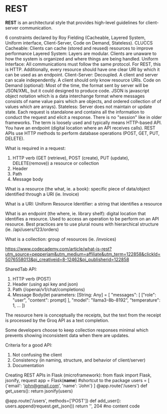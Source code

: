 # REST

**REST** is an architectural style that provides high-level guidelines for client-server communication. 

6 constraints declared by Roy Fielding (Cacheable, Layered System, Uniform interface, Client-Server, Code on Demand, Stateless).
CLUCCS
Cacheable: Clients can cache (stored and reused) resources to improve performance
Layered System: Layers are modular. Clients are unaware to how the system is organized and where things are being handled.
Uniform Interface: All communications must follow the same protocol. For REST, this is HTTP. Additionally, every resource should have one clear URI by which it can be used as an endpoint.
Client-Server: Decoupled. A client and server can scale independently. A client should only know resource URIs.
Code on Demand (optional): Most of the time, the format sent by server will be JSON/XML, but it could designed to produce code. JSON is javascript object notation which is a data interchange format where messages consists of name value pairs which are objects, and ordered collection of of values which are arrays).
Stateless: Server does not maintain or update state. Each request is standalone and contains all the information to conduct the request and elicit a response. There is no "session" like in older frameworks. 
The term is loosely used and typically means HTTP-based API. You have an endpoint (digital location where an API receives calls). REST APIs use HTTP methods to perform database operations (POST, GET, PUT, DELETE).

What is required in a request:
1. HTTP verb (GET (retrieve), POST (create), PUT (update), DELETE(remove)) a resource or collection
2. Header 
3. Path
4. Message body


What is a resource (the what, ie. a book):
specific piece of data/object identified through a URI (ie. Invoice)

What is a URI:
Uniform Resource Identifier: a string that identifies a resource

What is an endpoint (the where, ie. library shelf):
digital location that identifies a resource. Used to access an operation to be perform on an API resource. Best practices are to use plural nouns with hierarchical structure (ie. /api/users/123/orders)

What is a collection:
group of resources (ie. /invoices)

https://www.codecademy.com/article/what-is-rest?utm_source=pepperjam&utm_medium=affiliate&utm_term=122858&clickId=5076558013&pj_creativeid=8-12462&pj_publisherid=122858


SharedTab API:
1. HTTP verb (POST)
2. Header (using api key and json)
3. Path (/openai/v1/chat/completions)
4. Message Body(let parameters: [String: Any] = [
  "messages": [
    ["role": "user", "content": prompt]
  ],
  "model": "llama3-8b-8192",
  "temperature": 1,
  ...
])

The resource here is conceptually the receipts, but the text from the receipt is processed by the Groq API as a text completion.

Some developers choose to keep collection responses minimal which prevents showing inconsistent data when there are updates.

Criteria for a good API:
1. Not confusing the client
2. Consistency (in naming, structure, and behavior of client/server)
3. Documentation

Creating REST APIs in Flask (microframework):
from flask import Flask, jsonify, request
app = Flask(__name__) #shortcut to the package
users = [
  {'email': 'john@gmail.com', 'name': 'John'}
]
@app.route('/users')
def get_users():
    return jsonify(users)
    
@app.route('/users', methods=['POST'])
def add_user():
    users.append(request.get_json())
    return '', 204 #no content code



